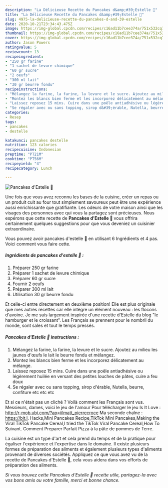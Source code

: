 ```yaml
---
description: "La Délicieuse Recette du Pancakes d&amp;#39;Estelle 🥞"
title: "La Délicieuse Recette du Pancakes d&amp;#39;Estelle 🥞"
slug: 4975-la-delicieuse-recette-du-pancakes-d-and-39-estelle
date: 2020-10-21T23:34:43.475Z
image: https://img-global.cpcdn.com/recipes/c16ad11b7cee374a/751x532cq70/pancakes-destelle-🥞-photo-principale-de-la-recette.jpg
thumbnail: https://img-global.cpcdn.com/recipes/c16ad11b7cee374a/751x532cq70/pancakes-destelle-🥞-photo-principale-de-la-recette.jpg
cover: https://img-global.cpcdn.com/recipes/c16ad11b7cee374a/751x532cq70/pancakes-destelle-🥞-photo-principale-de-la-recette.jpg
author: Jason Powers
ratingvalue: 5
reviewcount: 13
recipeingredient:
- "250 gr farine"
- "1 sachet de levure chimique"
- "60 gr sucre"
- "2 oeufs"
- "300 ml lait"
- "30 gr beurre fondu"
recipeinstructions:
- "Mélangez la farine, la farine, la levure et le sucre. Ajoutez au milieu les jaunes d&#39;œufs le lait le beurre fondu et mélangez."
- "Montez les blancs bien ferme et les incorporez délicatement au mélange."
- "Laissez reposez 15 mins. Cuire dans une poêle antiadhésive ou légèrement huilée en versant des petites louches de pâtes, cuire a feu doux"
- "Se régaler avec ou sans topping, sirop d&#39;érable, Nutella, beurre, confiture etc etc etc"
categories:
- Resep
tags:
- pancakes
- destelle

katakunci: pancakes destelle 
nutrition: 123 calories
recipecuisine: Indonesian
preptime: "PT21M"
cooktime: "PT56M"
recipeyield: "4"
recipecategory: Lunch

---
```



![Pancakes d&#39;Estelle 🥞](https://img-global.cpcdn.com/recipes/c16ad11b7cee374a/751x532cq70/pancakes-destelle-🥞-photo-principale-de-la-recette.jpg)

Une fois que vous avez reconnu les bases de la cuisine, créer un repas ou un produit cuit au four tout simplement savoureux peut être une expérience aussi enrichissante que gratifiante. Les odeurs de votre maison ainsi que les visages des personnes avec qui vous la partagez sont précieuses. Nous espérons que cette recette de <strong> Pancakes d&#39;Estelle 🥞 </strong> vous offrira certainement quelques suggestions pour que vous deveniez un cuisinier extraordinaire.

<!--inarticleads1-->

Vous pouvez avoir pancakes d&#39;estelle 🥞 en utilisant 6 Ingrédients et 4 pas. Voici comment vous faire cette.

##### Ingrédients de pancakes d&#39;estelle 🥞 :

1. Préparer 250 gr farine
1. Préparer 1 sachet de levure chimique
1. Préparer 60 gr sucre
1. Fournir 2 oeufs
1. Préparer 300 ml lait
1. Utilisation 30 gr beurre fondu


Et celle-ci entre directement en deuxième position! Elle est plus originale que mes autres recettes car elle intègre un élément nouveau : les flocons d&#39;avoine. Je me suis largement inspirée d&#39;une recette d&#39;Estelle du blog &#34;le hamburger et le croissant&#34;. Les Français se prennent pour le nombril du monde, sont sales et tout le temps pressés. 

<!--inarticleads2-->

##### Pancakes d&#39;Estelle 🥞 instructions :

1. Mélangez la farine, la farine, la levure et le sucre. Ajoutez au milieu les jaunes d&#39;œufs le lait le beurre fondu et mélangez.
1. Montez les blancs bien ferme et les incorporez délicatement au mélange.
1. Laissez reposez 15 mins. Cuire dans une poêle antiadhésive ou légèrement huilée en versant des petites louches de pâtes, cuire a feu doux
1. Se régaler avec ou sans topping, sirop d&#39;érable, Nutella, beurre, confiture etc etc etc


Et si ce n&#39;était pas un cliché ? Voilà comment les Français sont vus. Messieurs, dames, voici le jeu de l&#39;amour Pour télécharger le jeu Is It Love : http://r-mob.ubi.com/?ap=iilmatt_pierrecroce Ma seconde chaîne : https://bit.l. Hacks,Mini Pancakes Recipe,TikTok Mini Pancakes,Making the Viral TikTok Pancake Cereal,I tried the TikTok Viral Pancake Cereal,How To Suivant. Comment Preparer Parfait Pizza à la pâte de pommes de Terre. 

<!--inarticleads1-->

<p>
La cuisine est un type d'art et cela prend du temps et de la pratique pour égaliser l'expérience et l'expertise dans le domaine. Il existe plusieurs formes de préparation des aliments et également plusieurs types d'aliments provenant de diverses sociétés. Appliquez ce que vous avez vu de la recette de Pancakes d&#39;Estelle 🥞, cela vous aidera dans vos efforts de préparation des aliments.
</p>

<p>
<i>Si vous trouvez cette Pancakes d&#39;Estelle 🥞 recette utile, partagez-la avec vos bons amis ou votre famille, merci et bonne chance.</i>
</p>
